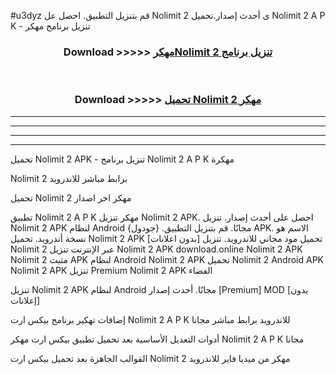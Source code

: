 #u3dyz قم بتنزيل التطبيق. احصل عل Nolimit 2  ى أحدث إصدار.تحميل Nolimit 2  A P K - تنزيل برنامج مهكر



<div align="center">
<h3>Download >>>>> <a href="https://ar-sites.web.app/?ar= Nolimit 2 ">مهكرNolimit 2  تنزيل برنامج</a></h3><br>

<h3>Download >>>>> <a href="https://ar-sites.web.app/?ar= Nolimit 2 ">تحميل Nolimit 2  مهكر</a></h3>
</div>


----------------------------------------------------------

----------------------------------------------------------

----------------------------------------------------------

----------------------------------------------------------


تحميل Nolimit 2  APK - تنزيل برنامج Nolimit 2  A P K مهكرة

Nolimit 2  برابط مباشر للاندرويد

تحميل Nolimit 2  مهكر اخر اصدار

تطبيق Nolimit 2  A P K مهكر
تنزيل Nolimit 2  APK. احصل على أحدث إصدار.
تنزيل Nolimit 2  APK لنظام Android مجانًا.
قم بتنزيل التطبيق. {جودول} APK. الاسم هو نسخة أندرويد.
تحميل Nolimit 2  APK [بدون اعلانات]
تحميل مود مجاني للاندرويد.
تنزيل Nolimit 2  عبر الإنترنت
تنزيل Nolimit 2  APK
download.online Nolimit 2  APK
Nolimit 2  مثبت APK لنظام Android
Nolimit 2  APK
تحميل Nolimit 2  Android APK
Nolimit 2  APK تنزيل Premium
Nolimit 2  APK الفضاء

تنزيل Nolimit 2  APK لنظام Android مجانًا. أحدث إصدار [Premium] MOD [بدون إعلانات]

إضافات تهكير برنامج بيكس ارت Nolimit 2  A P K للاندرويد برابط مباشر مجانا

أدوات التعديل الأساسية بعد تحميل تطبيق بيكس ارت مهكر Nolimit 2  A P K مجانا

القوالب الجاهزة بعد تحميل بيكس ارت Nolimit 2  مهكر من ميديا فاير للاندرويد



